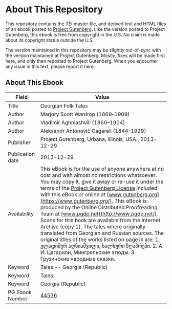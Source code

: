 # About This Repository

This repository contains the TEI master file, and derived text and HTML files of an ebook posted to [Project Gutenberg](https://www.gutenberg.org/). Like the version posted to Project Gutenberg, this ebook is free from copyright in the U.S. No claim is made about its copyright status outside the U.S.

The version maintained in this repository may be slightly out-of-sync with the version maintained at Project Gutenberg. Mostly, fixes will be made first here, and only then reposted to Project Gutenberg. When you encounter any issue in this text, please report it here.

## About This Ebook

| Field | Value |
| ----- | ----- |
| Title | Georgian Folk Tales |
| Author | Marjory Scott Wardrop (1869–1909) |
| Author | Vladimir Aghniashvili (1860–1904) |
| Author | Aleksandr Antonovič Cagareli (1844–1929) |
| Publisher | Project Gutenberg, Urbana, Illinois, USA., 2013-12-29 |
| Publication date | 2013-12-29 |
| Availability | This eBook is for the use of anyone anywhere at no cost and with almost no restrictions whatsoever. You may copy it, give it away or re-use it under the terms of the [Project Gutenberg License](https://www.gutenberg.org/license) included with this eBook or online at [www.gutenberg.org](https://www.gutenberg.org/). This eBook is produced by the Online Distributed Proofreading Team at [www.pgdp.net](http://www.pgdp.net/). Scans for this book are available from the Internet Archive (copy [1](https://archive.org/details/cu31924029936006)). The tales where originally translated from Georgian and Russian sources. The original titles of the works listed on page ix are: 1. ვლადიმერ აღნიაშვილი, ხალხური ზღაპრები. 2. А. И. Цагарили, Мингрельские этюды. 3. Грузинские народные сказки. |
| Keyword | Tales -- Georgia (Republic) |
| Keyword | Tales |
| Keyword | Georgia (Republic) |
| PG Ebook Number | [44536](https://www.gutenberg.org/ebooks/44536) |
